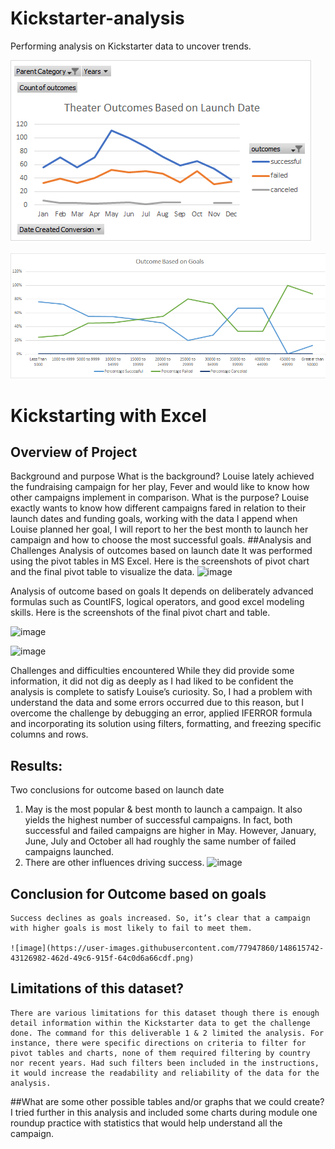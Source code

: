 # Kickstarter-analysis
Performing analysis on Kickstarter data to uncover trends.

![Teater_based_Outcome](Theater_Outcomes_VS_Launch.png)

![Outcome_basedon_Goals](outcomes_VS_Goals.png)

# Kickstarting with Excel

## Overview of Project

Background and purpose
What is the background?
      Louise lately achieved the fundraising campaign for her play, Fever and would like to know how other campaigns implement in comparison.
What is the purpose?
    Louise exactly wants to know how different campaigns fared in relation to their launch dates and funding goals, working with the data I append when Louise planned her goal, I will report to her the best month to launch her campaign and how to choose the most successful goals.
##Analysis and Challenges
Analysis of outcomes based on launch date
  It was performed using the pivot tables in MS Excel. Here is the screenshots of pivot chart and the final pivot table to visualize the data.
 ![image](https://user-images.githubusercontent.com/77947860/148615528-99e1d4f2-3e80-499b-b63c-4831e2695ecb.png)


Analysis of outcome based on goals
  It depends on deliberately advanced formulas such as CountIFS, logical operators, and good excel modeling skills. Here is the screenshots of the final pivot chart and table.
 
 ![image](https://user-images.githubusercontent.com/77947860/148615600-0cbc9e61-a45b-4f3e-85c0-8b3107270e12.png)

![image](https://user-images.githubusercontent.com/77947860/148615636-86ee0b5c-2825-48da-8b94-9a4530fdd9e4.png)


Challenges and difficulties encountered
   While they did provide some information, it did not dig as deeply as I had liked to be confident the analysis is complete to satisfy Louise’s curiosity. So, I had a problem with understand the data and some errors occurred due to this reason, but I overcome the challenge by debugging an error, applied IFERROR formula and incorporating its solution using filters, formatting, and freezing specific columns and rows. 
## Results: 
Two conclusions for outcome based on launch date
1)	May is the most popular & best month to launch a campaign. It also yields the highest number of successful campaigns. In fact, both successful and failed campaigns are higher in May. However, January, June, July and October all had roughly the same number of failed campaigns launched.
2)	There are other influences driving success.
![image](https://user-images.githubusercontent.com/77947860/148615697-b0a96752-e4b3-4a58-ba60-8ca860e7e5d0.png)

 
## Conclusion for Outcome based on goals 
    Success declines as goals increased. So, it’s clear that a campaign with higher goals is most likely to fail to meet them.
    
    ![image](https://user-images.githubusercontent.com/77947860/148615742-43126982-462d-49c6-915f-64c0d6a66cdf.png)

 
## Limitations of this dataset?
    There are various limitations for this dataset though there is enough detail information within the Kickstarter data to get the challenge done. The command for this deliverable 1 & 2 limited the analysis. For instance, there were specific directions on criteria to filter for pivot tables and charts, none of them required filtering by country nor recent years. Had such filters been included in the instructions, it would increase the readability and reliability of the data for the analysis.


##What are some other possible tables and/or graphs that we could create?
   I tried further in this analysis and included some charts during module one roundup practice with statistics that would help understand all the campaign.




